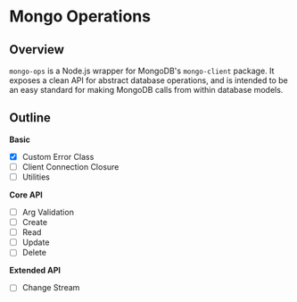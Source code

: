# Mongo Operations

## Overview
`mongo-ops` is a Node.js wrapper for MongoDB's `mongo-client` package. It exposes a clean API for abstract database operations, and is intended to be an easy standard for making MongoDB calls from within database models.

## Outline

**Basic**
- [x] Custom Error Class
- [ ] Client Connection Closure
- [ ] Utilities

**Core API**
- [ ] Arg Validation
- [ ] Create
- [ ] Read
- [ ] Update
- [ ] Delete

**Extended API**
- [ ] Change Stream